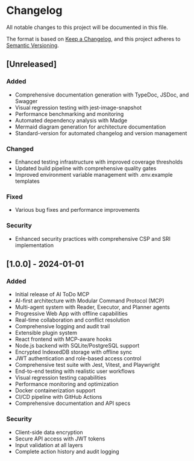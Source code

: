 # Changelog

All notable changes to this project will be documented in this file.

The format is based on [Keep a Changelog](https://keepachangelog.com/en/1.0.0/),
and this project adheres to [Semantic Versioning](https://semver.org/spec/v2.0.0.html).

## [Unreleased]

### Added
- Comprehensive documentation generation with TypeDoc, JSDoc, and Swagger
- Visual regression testing with jest-image-snapshot
- Performance benchmarking and monitoring
- Automated dependency analysis with Madge
- Mermaid diagram generation for architecture documentation
- Standard-version for automated changelog and version management

### Changed
- Enhanced testing infrastructure with improved coverage thresholds
- Updated build pipeline with comprehensive quality gates
- Improved environment variable management with .env.example templates

### Fixed
- Various bug fixes and performance improvements

### Security
- Enhanced security practices with comprehensive CSP and SRI implementation

## [1.0.0] - 2024-01-01

### Added
- Initial release of AI ToDo MCP
- AI-first architecture with Modular Command Protocol (MCP)
- Multi-agent system with Reader, Executor, and Planner agents
- Progressive Web App with offline capabilities
- Real-time collaboration and conflict resolution
- Comprehensive logging and audit trail
- Extensible plugin system
- React frontend with MCP-aware hooks
- Node.js backend with SQLite/PostgreSQL support
- Encrypted IndexedDB storage with offline sync
- JWT authentication and role-based access control
- Comprehensive test suite with Jest, Vitest, and Playwright
- End-to-end testing with realistic user workflows
- Visual regression testing capabilities
- Performance monitoring and optimization
- Docker containerization support
- CI/CD pipeline with GitHub Actions
- Comprehensive documentation and API specs

### Security
- Client-side data encryption
- Secure API access with JWT tokens
- Input validation at all layers
- Complete action history and audit logging
